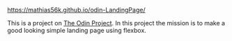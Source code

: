https://mathias56k.github.io/odin-LandingPage/

This is a project on <a href="https://www.theodinproject.com/" target="_blank">The Odin Project</a>. In this project the mission is to make a good looking simple landing page using flexbox.
